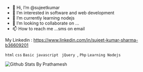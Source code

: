 - 👋 Hi, I’m @sujeetkumar 
- 👀 I’m interested in software and web development
- 🌱 I’m currently learning nodejs
- 💞️ I’m looking to collaborate on ...
- 📫 How to reach me ...sms on email 

My Linkedin : https://www.linkedin.com/in/sujeet-kumar-sharma-b36609201
<!---
getsettalk/getsettalk is a ✨ special ✨ repository because its `README.md` (this file) appears on your GitHub profile.
You can click the Preview link to take a look at your changes.
--->

`html` `css` `Basic javascript ` `jQuery `, `Php` `Learning Nodejs`

  ![Github Stats By Prathamesh](https://github-readme-stats.vercel.app/api?username=getsettalk&show_icons=true&title_color=fff&icon_color=79ff97&text_color=9f9f9f&bg_color=151515)  
</br>
